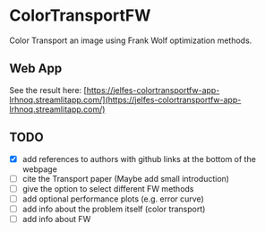 # ColorTransportFW
Color Transport an image using Frank Wolf optimization methods.

## Web App
See the result here: [https://jelfes-colortransportfw-app-lrhnoq.streamlitapp.com/](https://jelfes-colortransportfw-app-lrhnoq.streamlitapp.com/)

## TODO

- [x] add references to authors with github links at the bottom of the webpage
- [ ] cite the Transport paper (Maybe add small introduction)
- [ ] give the option to select different FW methods
- [ ] add optional performance plots (e.g. error curve)
- [ ] add info about the problem itself (color transport)
- [ ] add info about FW

